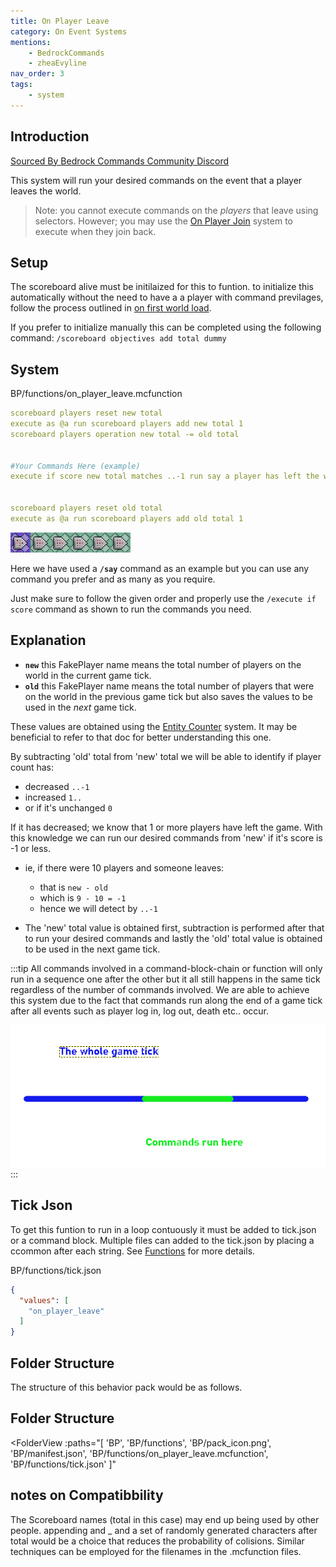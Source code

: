```yaml
---
title: On Player Leave
category: On Event Systems
mentions:
    - BedrockCommands
    - zheaEvyline
nav_order: 3
tags:
    - system
---
```


## Introduction

[Sourced By Bedrock Commands Community Discord](https://discord.gg/SYstTYx5G5)

This system will run your desired commands on the event that a player leaves the world.

> Note: you cannot execute commands on the *players* that leave using selectors. However; you may use the [On Player Join](/commands/on-player-join) system to execute when they join back.

## Setup
The scoreboard alive must be initilaized for this to funtion. to initialize this automatically without the need to have a a player with command previlages, follow the process outlined in [on first world load](/commands/on-first-world-load).

If you prefer to initialize manually this can be completed using the following command:
`/scoreboard objectives add total dummy`

## System

<CodeHeader>BP/functions/on_player_leave.mcfunction</CodeHeader>

```yaml
scoreboard players reset new total
execute as @a run scoreboard players add new total 1
scoreboard players operation new total -= old total


#Your Commands Here (example)
execute if score new total matches ..-1 run say a player has left the world


scoreboard players reset old total
execute as @a run scoreboard players add old total 1
```

![commandBlockChain6](/assets/images/commands/commandBlockChain/6.png)

Here we have used a **`/say`** command as an example but you can use any command you prefer and as many as you require.

Just make sure to follow the given order and properly use the `/execute if score` command as shown to run the commands you need.

## Explanation

- **` new `** this FakePlayer name means the total number of players on the world in the current game tick.
- **` old `** this FakePlayer name means the total number of players that were on the world in the previous game tick but also saves the values to be used in the *next* game tick.

These values are obtained using the [Entity Counter](/commands/entity-counter) system. It may be beneficial to refer to that doc for better understanding this one.

By subtracting 'old' total from 'new' total we will be able to identify if player count has:
- decreased ` ..-1 `
- increased ` 1.. `
- or if it's unchanged ` 0 `

If it has decreased; we know that 1 or more players have left the game.
With this knowledge we can run our desired commands from 'new' if it's score is -1 or less.
- ie, if there were 10 players and someone leaves:
    - that is ` new - old `
    - which is ` 9 - 10 = -1 `
    - hence we will detect by ` ..-1 `

- The 'new' total value is obtained first, subtraction is performed after that to run your desired commands and lastly the 'old' total value is obtained to be used in the next game tick.

:::tip
All commands involved in a command-block-chain or function will only run in a sequence one after the other but it all still happens in the same tick regardless of the number of commands involved. We are able to achieve this system due to the fact that commands run along the end of a game tick after all events such as player log in, log out, death etc.. occur.

![gametick](/assets/images/commands/gametick.png)
:::




## Tick Json
To get this funtion to run in a loop contuously it must be added to tick.json or a command block. Multiple files can  added to the tick.json by placing a ccommon after each string. See [Functions](/commands/mcfunctions#tick-json) for more details.

<CodeHeader>BP/functions/tick.json</CodeHeader>
```json
{
  "values": [
    "on_player_leave"
  ]
}
```
## Folder Structure
The structure of this behavior pack would be as follows.

## Folder Structure

<FolderView
	:paths="[
    'BP',
    'BP/functions',
    'BP/pack_icon.png',
    'BP/manifest.json',
    'BP/functions/on_player_leave.mcfunction',
    'BP/functions/tick.json'
]"
></FolderView>
## notes on Compatibbility
The Scoreboard names (total in this case) may end up being used by other people. appending and _ and a set of randomly generated characters after total would be a choice that reduces the probability of colisions. Similar techniques can be employed for the filenames in the .mcfunction files.
